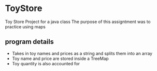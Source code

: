 # ToyStore
Toy Store Project for a java class
The purpose of this assigntment was to practice using maps

## program details
- Takes in toy names and prices as a string and splits them into an array
- Toy name and price are stored inside a TreeMap
- Toy quantity is also accounted for
